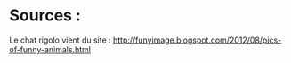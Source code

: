 # Sources :

Le chat rigolo vient du site : http://funyimage.blogspot.com/2012/08/pics-of-funny-animals.html
